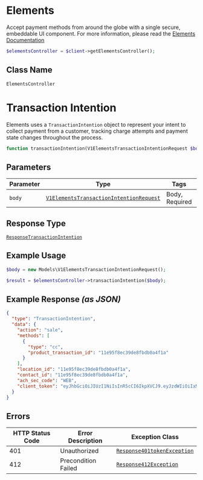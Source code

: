 # Elements

Accept payment methods from around the globe with a single secure, embeddable UI component. For more information, please read the [Elements Documentation](page:elements/overview)

```php
$elementsController = $client->getElementsController();
```

## Class Name

`ElementsController`


# Transaction Intention

Elements uses a `TransactionIntention` object to represent your intent to collect payment from a customer, tracking charge attempts and payment state changes throughout the process.

```php
function transactionIntention(V1ElementsTransactionIntentionRequest $body): ResponseTransactionIntention
```

## Parameters

| Parameter | Type | Tags | Description |
|  --- | --- | --- | --- |
| `body` | [`V1ElementsTransactionIntentionRequest`](../../doc/models/v1-elements-transaction-intention-request.md) | Body, Required | - |

## Response Type

[`ResponseTransactionIntention`](../../doc/models/response-transaction-intention.md)

## Example Usage

```php
$body = new Models\V1ElementsTransactionIntentionRequest();

$result = $elementsController->transactionIntention($body);
```

## Example Response *(as JSON)*

```json
{
  "type": "TransactionIntention",
  "data": {
    "action": "sale",
    "methods": [
      {
        "type": "cc",
        "product_transaction_id": "11e95f8ec39de8fbdb0a4f1a"
      }
    ],
    "location_id": "11e95f8ec39de8fbdb0a4f1a",
    "contact_id": "11e95f8ec39de8fbdb0a4f1a",
    "ach_sec_code": "WEB",
    "client_token": "eyJhbGciOiJIUzI1NiIsInR5cCI6IkpXVCJ9.eyJzdWIiOiIxMjM0NTY3ODkwIiwibmFtZSI6IkpvaG4gRG9lIiwiaWF0IjoxNTE2MjM5MDIyfQ.SflKxwRJSMeKKF2QT4fwpMeJf36POk6yJV_adQssw5c"
  }
}
```

## Errors

| HTTP Status Code | Error Description | Exception Class |
|  --- | --- | --- |
| 401 | Unauthorized | [`Response401tokenException`](../../doc/models/response-401-token-exception.md) |
| 412 | Precondition Failed | [`Response412Exception`](../../doc/models/response-412-exception.md) |

